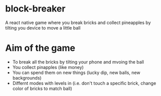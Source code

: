 # block-breaker
A react native game where you break bricks and collect pineapples by tilting you device to move a little ball

# Aim of the game
- To break all the bricks by tilting your phone and mvoing the ball
- You collect pinapples (like money)
- You can spend them on new things (lucky dip, new balls, new backgrounds)
- Differnt modes with levels in (i.e. don't touch a specific brick, change color of bricks to match ball)
